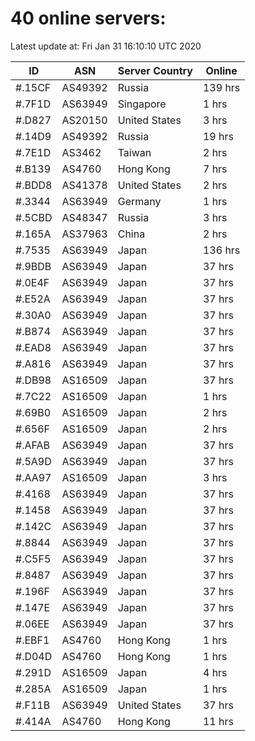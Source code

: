 # 40 online servers:

Latest update at: Fri Jan 31 16:10:10 UTC 2020

| ID | ASN | Server Country | Online |
| -- | --- | -------------- | ------ |
| #.15CF | AS49392 | Russia | 139 hrs |
| #.7F1D | AS63949 | Singapore | 1 hrs |
| #.D827 | AS20150 | United States | 3 hrs |
| #.14D9 | AS49392 | Russia | 19 hrs |
| #.7E1D | AS3462 | Taiwan | 2 hrs |
| #.B139 | AS4760 | Hong Kong | 7 hrs |
| #.BDD8 | AS41378 | United States | 2 hrs |
| #.3344 | AS63949 | Germany | 1 hrs |
| #.5CBD | AS48347 | Russia | 3 hrs |
| #.165A | AS37963 | China | 2 hrs |
| #.7535 | AS63949 | Japan | 136 hrs |
| #.9BDB | AS63949 | Japan | 37 hrs |
| #.0E4F | AS63949 | Japan | 37 hrs |
| #.E52A | AS63949 | Japan | 37 hrs |
| #.30A0 | AS63949 | Japan | 37 hrs |
| #.B874 | AS63949 | Japan | 37 hrs |
| #.EAD8 | AS63949 | Japan | 37 hrs |
| #.A816 | AS63949 | Japan | 37 hrs |
| #.DB98 | AS16509 | Japan | 37 hrs |
| #.7C22 | AS16509 | Japan | 1 hrs |
| #.69B0 | AS16509 | Japan | 2 hrs |
| #.656F | AS16509 | Japan | 2 hrs |
| #.AFAB | AS63949 | Japan | 37 hrs |
| #.5A9D | AS63949 | Japan | 37 hrs |
| #.AA97 | AS16509 | Japan | 3 hrs |
| #.4168 | AS63949 | Japan | 37 hrs |
| #.1458 | AS63949 | Japan | 37 hrs |
| #.142C | AS63949 | Japan | 37 hrs |
| #.8844 | AS63949 | Japan | 37 hrs |
| #.C5F5 | AS63949 | Japan | 37 hrs |
| #.8487 | AS63949 | Japan | 37 hrs |
| #.196F | AS63949 | Japan | 37 hrs |
| #.147E | AS63949 | Japan | 37 hrs |
| #.06EE | AS63949 | Japan | 37 hrs |
| #.EBF1 | AS4760 | Hong Kong | 1 hrs |
| #.D04D | AS4760 | Hong Kong | 1 hrs |
| #.291D | AS16509 | Japan | 4 hrs |
| #.285A | AS16509 | Japan | 1 hrs |
| #.F11B | AS63949 | United States | 37 hrs |
| #.414A | AS4760 | Hong Kong | 11 hrs |

